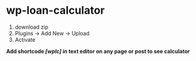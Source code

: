 # wp-loan-calculator
1. download zip
2. Plugins -> Add New -> Upload
3. Activate

**Add shortcode _[wplc]_ in text editor on any page or post to see calculator**
